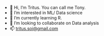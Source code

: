- 👋 Hi, I’m Tritus. You can call me Tony.
- 👀 I’m interested in ML/ Data science
- 🌱 I’m currently learning R.
- 💞️ I’m looking to collaborate on Data analysis
- 📫 tritus.soi@gmail.com

